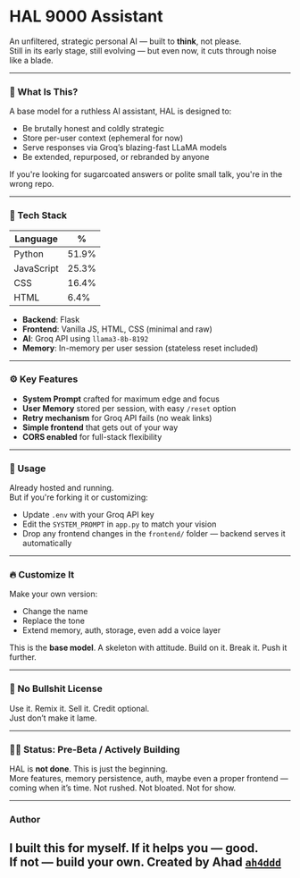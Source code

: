 # HAL 9000 Assistant

An unfiltered, strategic personal AI — built to **think**, not please.  
Still in its early stage, still evolving — but even now, it cuts through noise like a blade.

---

### 🧠 What Is This?

A base model for a ruthless AI assistant, HAL is designed to:
- Be brutally honest and coldly strategic
- Store per-user context (ephemeral for now)
- Serve responses via Groq’s blazing-fast LLaMA models
- Be extended, repurposed, or rebranded by anyone

If you're looking for sugarcoated answers or polite small talk, you're in the wrong repo.

---

### 🧬 Tech Stack

| Language    | %      |
|-------------|--------|
| Python      | 51.9%  |
| JavaScript  | 25.3%  |
| CSS         | 16.4%  |
| HTML        | 6.4%   |

- **Backend**: Flask
- **Frontend**: Vanilla JS, HTML, CSS (minimal and raw)
- **AI**: Groq API using `llama3-8b-8192`
- **Memory**: In-memory per user session (stateless reset included)

---

### ⚙️ Key Features

- **System Prompt** crafted for maximum edge and focus  
- **User Memory** stored per session, with easy `/reset` option  
- **Retry mechanism** for Groq API fails (no weak links)  
- **Simple frontend** that gets out of your way  
- **CORS enabled** for full-stack flexibility

---

### 🧩 Usage

Already hosted and running.  
But if you're forking it or customizing:

- Update `.env` with your Groq API key
- Edit the `SYSTEM_PROMPT` in `app.py` to match your vision
- Drop any frontend changes in the `frontend/` folder — backend serves it automatically

---

### 🔥 Customize It

Make your own version:
- Change the name
- Replace the tone
- Extend memory, auth, storage, even add a voice layer

This is the **base model**. A skeleton with attitude. Build on it. Break it. Push it further.

---

### 🧼 No Bullshit License

Use it. Remix it. Sell it. Credit optional.  
Just don’t make it lame.

---

### 👨‍🚀 Status: Pre-Beta / Actively Building

HAL is **not done**. This is just the beginning.  
More features, memory persistence, auth, maybe even a proper frontend — coming when it’s time. Not rushed. Not bloated. Not for show.

---

### Author

I built this for myself. If it helps you — good.  
If not — build your own. Created by Ahad [`ah4ddd`](https://github.com/ah4ddd)
---
